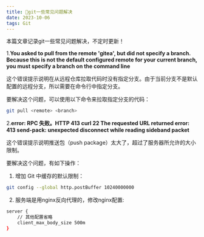 ```yaml
---
title: 💯git一些常见问题解决
date: 2023-10-06
tags: Git
---
```


本篇文章记录git一些常见问题解决，不定时更新！

1.**You asked to pull from the remote 'gitea', but did not specify a branch. Because this is not the default configured remote for your current branch, you must specify a branch on the command line**

这个错误提示说明在从远程仓库拉取代码时没有指定分支。由于当前分支不是默认配置的远程分支，所以需要在命令行中指定分支。

要解决这个问题，可以使用以下命令来拉取指定分支的代码：

```sh
git pull <remote> <branch>
```

2.**error: RPC 失败。HTTP 413 curl 22 The requested URL returned error: 413 send-pack: unexpected disconnect while reading sideband packet**

这个错误提示说明推送包（push package）太大了，超过了服务器所允许的大小限制。

要解决这个问题，有如下操作：

1. 增加 Git 中缓存的默认限制：

```bash
git config --global http.postBuffer 10240000000
```

2. 服务端是用nginx反向代理的，修改nginx配置:
```sh
server {
    // 其他配置省略
    client_max_body_size 500m
}
```

